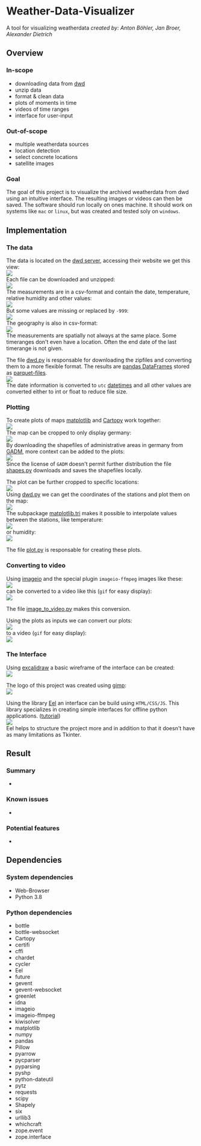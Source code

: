 # Weather-Data-Visualizer
A tool for visualizing weatherdata
*created by: Anton Böhler, Jan Broer, Alexander Dietrich*

## Overview
### In-scope
- downloading data from [dwd](https://opendata.dwd.de/climate_environment/CDC/observations_germany/climate/hourly/air_temperature/historical/)
- unzip data
- format & clean data
- plots of moments in time
- videos of time ranges
- interface for user-input

### Out-of-scope
- multiple weatherdata sources
- location detection
- select concrete locations
- satellite images

### Goal
The goal of this project is to visualize the archived weatherdata from dwd using an intuitive interface. The resulting images or videos can then be saved. The software should run locally on ones machine. It should work on systems like `mac` or `linux`, but was created and tested soly on `windows`.

## Implementation
### The data
The data is located on the [dwd server](https://opendata.dwd.de/climate_environment/CDC/observations_germany/climate/hourly/air_temperature/historical/), accessing their website we get this view:
<br>![](./images/data.png)<br>
Each file can be downloaded and unzipped:
<br>![](./images/zipfile.png)<br>
The measurements are in a csv-format and contain the date, temperature, relative humidity and other values:
<br>![](./images/measurements.png)<br>
But some values are missing or replaced by `-999`:
<br>![](./images/missing_data.png)<br>
The geography is also in csv-format:
<br>![](./images/geography.png)<br>
The measurements are spatially not always at the same place. Some timeranges don't even have a location. Often the end date of the last timerange is not given.

The file [dwd.py](../src/dwd.py) is responsable for downloading the zipfiles and converting them to a more flexible format.
The results are [pandas DataFrames](https://pandas.pydata.org/docs/reference/api/pandas.DataFrame.html#pandas-dataframe) stored as [parquet-files](https://www.youtube.com/watch?v=VZykcApkz_4).
<br>![](./images/dataframe.png)<br>
The date information is converted to `utc` [datetimes](https://docs.python.org/3/library/datetime.html) and all other values are converted either to int or float to reduce file size.

### Plotting
To create plots of maps [matplotlib](https://matplotlib.org/) and [Cartopy](https://scitools.org.uk/cartopy/docs/latest/matplotlib/intro.html) work together:
<br>![](./images/cartopy_map.png)<br>
The map can be cropped to only display germany:
<br>![](./images/cartopy_germany.png)<br>
By downloading the shapefiles of administrative areas in germany from [GADM](https://gadm.org/download_country_v3.html), more context can be added to the plots:
<br>![](./images/germany_administrative_areas.png)<br>
Since the license of `GADM` doesn't permit further distribution the file [shapes.py](../src/shapes.py) downloads and saves the shapefiles locally.

The plot can be further cropped to specific locations:
<br>![](./images/germany_administrative_areas_folder.png)<br>
Using [dwd.py](../src/dwd.py) we can get the coordinates of the stations and plot them on the map:
<br>![](./images/stations.png)<br>
The subpackage [matplotlib.tri](https://matplotlib.org/stable/gallery/images_contours_and_fields/irregulardatagrid.html) makes it possible to interpolate values between the stations, like temperature:
<br>![](./images/temperature_germany.png)<br>
or humidity:
<br>![](./images/humidity_germany.png)<br>

The file [plot.py](../src/plot.py) is responsable for creating these plots.

### Converting to video
Using [imageio](https://imageio.readthedocs.io/en/stable/) and the special plugin `imageio-ffmpeg` images like these:
<br>![](./images/test_images.png)<br>
can be converted to a video like this (`gif` for easy display):
<br>![](./images/test_video_as_gif.gif)<br>

The file [image_to_video.py](../src/image_to_video.py) makes this conversion.

Using the plots as inputs we can convert our plots:
<br>![](./images/germany_plots_folder.png)<br>
to a video (`gif` for easy display):
<br>![](./images/temperature_germany_video.gif)<br>

### The Interface
Using [excalidraw](https://excalidraw.com/) a basic wireframe of the interface can be created:
<br>![](./images/interface_mockup.png)<br>

The logo of this project was created using [gimp](https://www.gimp.org/):
<br>![](./images/gimp_logo.png)<br>

Using the library [Eel](https://github.com/ChrisKnott/Eel) an interface can be build using `HTML/CSS/JS`. This library specializes in creating simple interfaces for offline python applications. ([tutorial](https://medium.com/@utsav_datta/create-html-user-interface-for-python-using-eel-library-bab101cc0f99))
<br>![](./images/eel_gui.png)<br>
Eel helps to structure the project more and in addition to that it doesn't have as many limitations as Tkinter.

## Result
### Summary
- 

### Known issues
- 

### Potential features
- 

## Dependencies
### System dependencies
- Web-Browser
- Python 3.8

### Python dependencies
- bottle
- bottle-websocket
- Cartopy
- certifi
- cffi
- chardet
- cycler
- Eel
- future
- gevent
- gevent-websocket
- greenlet
- idna
- imageio
- imageio-ffmpeg
- kiwisolver
- matplotlib
- numpy
- pandas
- Pillow
- pyarrow
- pycparser
- pyparsing
- pyshp
- python-dateutil
- pytz
- requests
- scipy
- Shapely
- six
- urllib3
- whichcraft
- zope.event
- zope.interface
